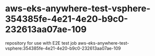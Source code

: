 # aws-eks-anywhere-test-vsphere-354385fe-4e21-4e20-b9c0-232613aa07ae-109
repository for use with E2E test job aws-eks-anywhere-test-vsphere:354385fe-4e21-4e20-b9c0-232613aa07ae-109
